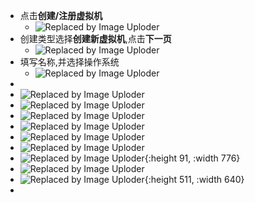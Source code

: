 - 点击**创建/注册虚拟机**
	- ![Replaced by Image Uploder](https://gitee.com/superficial/blogimage/raw/master/img/image_1648085726571_0.png)
- 创建类型选择**创建新虚拟机**,点击**下一页**
	- ![Replaced by Image Uploder](https://gitee.com/superficial/blogimage/raw/master/img/image_1648085740992_0.png)
- 填写名称,并选择操作系统
	- ![Replaced by Image Uploder](https://gitee.com/superficial/blogimage/raw/master/img/image_1648085763225_0.png)
-
- ![Replaced by Image Uploder](https://gitee.com/superficial/blogimage/raw/master/img/image_1648085784343_0.png)
- ![Replaced by Image Uploder](https://gitee.com/superficial/blogimage/raw/master/img/image_1648085919993_0.png)
- ![Replaced by Image Uploder](https://gitee.com/superficial/blogimage/raw/master/img/image_1648085937782_0.png)
- ![Replaced by Image Uploder](https://gitee.com/superficial/blogimage/raw/master/img/image_1648085954790_0.png)
- ![Replaced by Image Uploder](https://gitee.com/superficial/blogimage/raw/master/img/image_1648085970104_0.png)
- ![Replaced by Image Uploder](https://gitee.com/superficial/blogimage/raw/master/img/image_1648085995728_0.png)
- ![Replaced by Image Uploder](https://gitee.com/superficial/blogimage/raw/master/img/image_1648086018648_0.png){:height 91, :width 776}
- ![Replaced by Image Uploder](https://gitee.com/superficial/blogimage/raw/master/img/image_1648086044109_0.png)
- ![Replaced by Image Uploder](https://gitee.com/superficial/blogimage/raw/master/img/image_1648086073181_0.png){:height 511, :width 640}
-